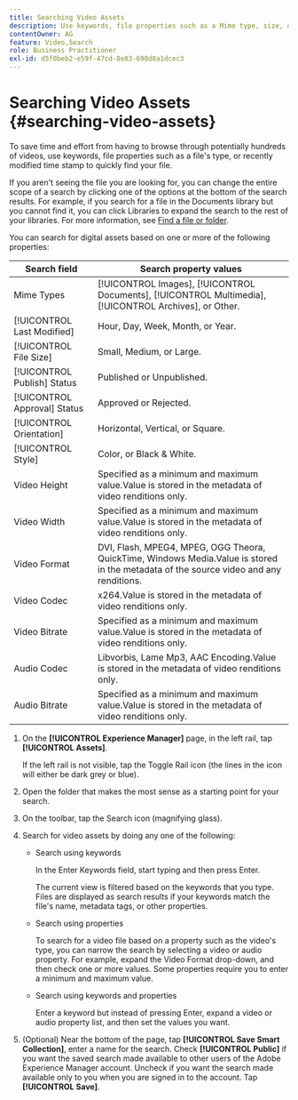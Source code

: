 ```yaml
---
title: Searching Video Assets
description: Use keywords, file properties such as a Mime type, size, or recently modified time stamp to quickly find your file in AEM Assets.
contentOwner: AG
feature: Video,Search
role: Business Practitioner
exl-id: d5f0beb2-e59f-47cd-8e83-698d8a1dcec3
---
```

# Searching Video Assets {#searching-video-assets}

To save time and effort from having to browse through potentially hundreds of videos, use keywords, file properties such as a file's type, or recently modified time stamp to quickly find your file.

If you aren't seeing the file you are looking for, you can change the entire scope of a search by clicking one of the options at the bottom of the search results. For example, if you search for a file in the Documents library but you cannot find it, you can click Libraries to expand the search to the rest of your libraries. For more information, see [Find a file or folder](https://windows.microsoft.com/en-us/windows7/find-a-file-or-folder).

You can search for digital assets based on one or more of the following properties:

| Search field | Search property values |
|---|---|
| Mime Types | [!UICONTROL Images], [!UICONTROL Documents], [!UICONTROL Multimedia], [!UICONTROL Archives], or Other. |
| [!UICONTROL Last Modified] | Hour, Day, Week, Month, or Year. |
| [!UICONTROL File Size] | Small, Medium, or Large. |
| [!UICONTROL Publish] Status | Published or Unpublished. |
| [!UICONTROL Approval] Status | Approved or Rejected. |
| [!UICONTROL Orientation] | Horizontal, Vertical, or Square. |
| [!UICONTROL Style] | Color, or Black & White. |
| Video Height | Specified as a minimum and maximum value.Value is stored in the metadata of video renditions only. |
| Video Width | Specified as a minimum and maximum value.Value is stored in the metadata of video renditions only. |
| Video Format | DVI, Flash, MPEG4, MPEG, OGG Theora, QuickTime, Windows Media.Value is stored in the metadata of the source video and any renditions. |
| Video Codec | x264.Value is stored in the metadata of video renditions only. |
| Video Bitrate | Specified as a minimum and maximum value.Value is stored in the metadata of video renditions only. |
| Audio Codec | Libvorbis, Lame Mp3, AAC Encoding.Value is stored in the metadata of video renditions only. |
| Audio Bitrate | Specified as a minimum and maximum value.Value is stored in the metadata of video renditions only. |

1. On the **[!UICONTROL Experience Manager]** page, in the left rail, tap **[!UICONTROL Assets]**.

   If the left rail is not visible, tap the Toggle Rail icon (the lines in the icon will either be dark grey or blue).

1. Open the folder that makes the most sense as a starting point for your search.
1. On the toolbar, tap the Search icon (magnifying glass).
1. Search for video assets by doing any one of the following:

    * Search using keywords  

      In the Enter Keywords field, start typing and then press Enter.  

      The current view is filtered based on the keywords that you type. Files are displayed as search results if your keywords match the file's name, metadata tags, or other properties.
  
    * Search using properties  

      To search for a video file based on a property such as the video's type, you can narrow the search by selecting a video or audio property. For example, expand the Video Format drop-down, and then check one or more values. Some properties require you to enter a minimum and maximum value. 
  
    * Search using keywords and properties  

      Enter a keyword but instead of pressing Enter, expand a video or audio property list, and then set the values you want.

1. (Optional) Near the bottom of the page, tap **[!UICONTROL Save Smart Collection]**, enter a name for the search. Check **[!UICONTROL Public]** if you want the saved search made available to other users of the Adobe Experience Manager account. Uncheck if you want the search made available only to you when you are signed in to the account. Tap **[!UICONTROL Save]**.
